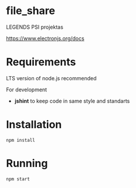 # file_share
LEGENDS PSI projektas

https://www.electronjs.org/docs

# Requirements
LTS version of node.js recommended

For development
* **jshint** to keep code in same style and standarts

# Installation
`npm install`

# Running
`npm start`

